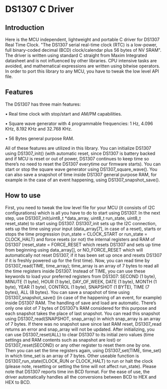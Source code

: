 # DS1307 C Driver
## Introduction
Here is the MCU independent, lightweight and portable C driver for DS1307 Real Time Clock. "The DS1307 serial real-time clock (RTC) is a low-power, full binary-coded decimal (BCD) clock/calendar plus 56 bytes of NV SRAM". The driver is written using standard C straight from Maxim Integrated datasheet and is not influenced by other libraries. CPU intensive tasks are avoided, and mathematical expressions are written using bitwise operators. In order to port this library to any MCU, you have to tweak the low level API file.

## Features
The DS1307 has three main features:

•	Real time clock with stop/start and AM/PM capabilities.

•	Square wave generator with 4 programmable frequencies: 1 Hz, 4.096 KHz, 8.192 KHz and 32.768 KHz.

•	56 Bytes general purpose RAM.

All of these features are utilized in this library. You can initialize DS1307 using DS1307_init() (with automatic reset, since DS1307 is battery backed and if MCU is reset or out of power, DS1307 continues to keep time so there’s no need to reset the DS1307 everytime our firmware starts). You can start or stop the square wave generator using DS1307_square_wave(). You can also save a snapshot of time inside DS1307 general purpose RAM, for example in the case of an event happening, using DS1307_snapshot_save().

## How to use
First, you need to tweak the low level file for your MCU (it consists of I2C configurations) which is all you have to do to start using DS1307. In the next step, use DS1307_init(uint8_t *data_array, uint8_t run_state, uint8_t reset_state) to start using DS1307. DS1307_init sets up the I2C connection, sets up the time using your input (data_array[7], in case of a reset), starts or stops the time progression (run_state = CLOCK_START or run_state = CLOCK_HALT) and force resets (or not) the internal registers and RAM of DS1307 (reset_state = FORCE_RESET which resets DS1307 and sets up time from beginning using data_array[], or NO_FORCE_RESET which will automatically not reset DS1307, if it has been set up once and resets DS1307 if it is freshly powered up for the first time).
Now, you can read time by DS1307_read(TIME, time_array); time_array is an array of 7 bytes to read all the time registers inside DS1307. Instead of TIME, you can use these keywords to load your preferred registers from DS1307: SECOND (1 byte), MINUTE (1 byte), HOUR (1 byte), DAY_OF_WEEK, DATE (1 byte), MONTH (1 byte), YEAR (1 byte), CONTROL (1 byte), SNAPSHOT (1 BYTE), TIME (7 bytes), ALL (8 bytes).
You can save a snapshot of time using DS1307_snapshot_save() (in case of the happening of an event, for example) inside DS1307 RAM. The handling of save and load are automatic. There’s only one slot of 7 bytes of DS1307’s RAM considered for this purpose and each snapshot takes the place of last snapshot. You can read this snapshot using DS1307_read(SNAPSHOT, snap_array) in which snap_array is an array of 7 bytes. If there was no snapshot save since last RAM reset, DS1307_read returns an error and snap_array will not be updated.
After initializing, you can use DS1307_reset(ALL) to clear DS1307 to its initial zero values (time settings and RAM contents such as snapshot are lost) or DS1307_reset(SECOND) or any other register to reset them one by one. Then you can set the time registers again, using DS1307_set(TIME, time_set) in which time_set is an array of 7 bytes.
Other useable function is DS1307_run_state(CLOCK_RUN *or* CLOCK_HALT) to run or halt the clock (please note, resetting or setting the time will not affect run_state).
Please note that DS1307 reports time inn BCD format. For the ease of use, the driver automatically handles all the conversions between BCD to HEX and HEX to BCD.


